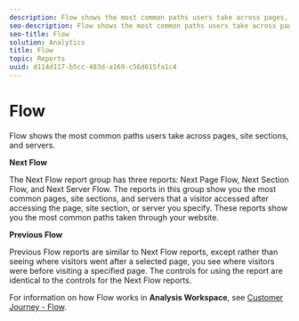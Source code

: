 ```yaml
---
description: Flow shows the most common paths users take across pages, site sections, and servers.
seo-description: Flow shows the most common paths users take across pages, site sections, and servers.
seo-title: Flow
solution: Analytics
title: Flow
topic: Reports
uuid: d114d117-b5cc-483d-a169-c56d615fa1c4
---
```


# Flow

Flow shows the most common paths users take across pages, site sections, and servers.

 **Next Flow**

The Next Flow report group has three reports: Next Page Flow, Next Section Flow, and Next Server Flow. The reports in this group show you the most common pages, site sections, and servers that a visitor accessed after accessing the page, site section, or server you specify. These reports show you the most common paths taken through your website.

**Previous Flow**

Previous Flow reports are similar to Next Flow reports, except rather than seeing where visitors went after a selected page, you see where visitors were before visiting a specified page. The controls for using the report are identical to the controls for the Next Flow reports.

For information on how Flow works in **Analysis Workspace**, see [Customer Journey - Flow](/help/analyze/analysis-workspace/visualizations/c-flow/flow.md).
